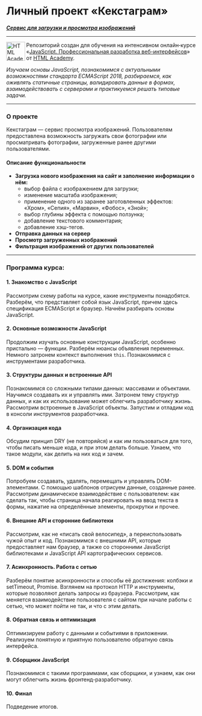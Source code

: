 # Личный проект «Кекстаграм»

***[Сервис для загрузки и просмотра изображений](https://shums89.github.io/kekstagram/)***

---

<a href="https://htmlacademy.ru/intensive/javascript"><img align="left" width="50" height="50" alt="HTML Academy" src="https://up.htmlacademy.ru/static/img/intensive/javascript/logo-for-github-2.png"></a>

Репозиторий создан для обучения на интенсивном онлайн‑курсе «[JavaScript. Профессиональная разработка веб-интерфейсов](https://htmlacademy.ru/intensive/javascript)» от [HTML Academy](https://htmlacademy.ru).

*Изучаем основы JavaScript, познакомимся с актуальными возможностями стандарта ECMAScript 2018, разбираемся, как оживлять статичные страницы, валидировать данные в формах, взаимодействовать с серверами и практикуемся решать типовые задачи.*

---
### О проекте
Кекстаграм — сервис просмотра изображений. Пользователям предоставлена возможность загружать свои фотографии или просматривать фотографии, загруженные ранее другими пользователями.
#### Описание функциональности
- **Загрузка нового изображения на сайт и заполнение информации о нём:**
  - выбор файла с изображением для загрузки;
  - изменение масштаба изображения;
  - применение одного из заранее заготовленных эффектов: «Хром», «Сепия», «Марвин», «Фобос», «Зной»;
  - выбор глубины эффекта с помощью ползунка;
  - добавление текстового комментария;
  - добавление хэш-тегов.
- **Отправка данных на сервер**
- **Просмотр загруженных изображений**
- **Фильтрация изображений от других пользователей**

---

### Программа курса:

#### 1. Знакомство c JavaScript
Рассмотрим схему работы на курсе, какие инструменты понадобятся. Разберём, что представляет собой язык JavaScript, причем здесь спецификация ECMAScript и браузер. Начнём разбирать основы JavaScript.

#### 2. Основные возможности JavaScript
Продолжим изучать основные конструкции JavaScript, особенно пристально — функции. Разберём нюансы объявления переменных. Немного затронем контекст выполнения <code>this</code>. Познакомимся с инструментами разработчика.

#### 3. Структуры данных и встроенные API
Познакомимся со сложными типами данных: массивами и объектами. Научимся создавать их и управлять ими. Затронем тему структур данных, и как их использование может облегчить разработчику жизнь. Рассмотрим встроенные в JavaScript объекты. Запустим и отладим код в консоли инструментов разработчика.

#### 4. Организация кода
Обсудим принцип DRY (не повторяйся) и как им пользоваться для того, чтобы писать меньше кода, и при этом делать больше. Узнаем, что такое модули, как делить на них код и зачем.

#### 5. DOM и события
Попробуем создавать, удалять, перемещать и управлять DOM-элементами. С помощью шаблонов отрисуем данные, созданные ранее. Рассмотрим динамическое взаимодействие с пользователем: как сделать так, чтобы страница начала реагировать на ввод текста в формы, нажатие на определённые элементы, прокрутки и прочее.

#### 6. Внешние API и сторонние библиотеки
Рассмотрим, как не «писать свой велосипед», а переиспользовать чужой опыт и код. Познакомимся с внешними API, которые предоставляет нам браузер, а также со сторонними JavaScript библиотеками и JavaScript API картографических сервисов.

#### 7. Асинхронность. Работа с сетью
Разберём понятие асинхронности и способы её достижения: колбэки и setTimeout, Promise. Взглянем на протокол HTTP и инструменты, которые позволяют делать запросы из браузера. Рассмотрим, как меняется взаимодействие пользователя с сайтом при начале работы с сетью, что может пойти не так, и что с этим делать.

#### 8. Обратная связь и оптимизация
Оптимизируем работу с данными и событиями в приложении. Реализуем понятную и приятную пользователю обратную связь интерфейса.

#### 9. Сборщики JavaScript
Познакомимся с такими программами, как сборщики, и узнаем, как они могут облегчить жизнь фронтенд-разработчику.

#### 10. Финал
Подведение итогов.
